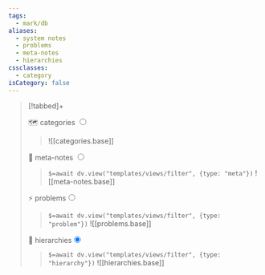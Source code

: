 ```yaml
---
tags:
  - mark/db
aliases:
  - system notes
  - problems
  - meta-notes
  - hierarchies
cssclasses:
  - category
isCategory: false
---
```


> [!tabbed]+
>
> <label>🗺️ categories <input type="radio" name="test" /></label>
>
> > ![[categories.base]]
>
> <label>🔬 meta-notes <input type="radio" name="test" /></label>
>
> > `$=await dv.view("templates/views/filter", {type: "meta"})`
> > ![[meta-notes.base]]
>
> <label>⚡ problems<input type="radio" name="test" /></label>
>
> > `$=await dv.view("templates/views/filter", {type: "problem"})`
> > ![[problems.base]]
>
> <label>🧬 hierarchies<input type="radio" name="test" checked/></label>
>
> > `$=await dv.view("templates/views/filter", {type: "hierarchy"})`
> > ![[hierarchies.base]]

